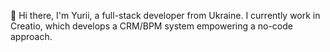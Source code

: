 👋 Hi there, I'm Yurii, a full-stack developer from Ukraine. 
I currently work in Creatio, which develops a CRM/BPM system empowering a no-code approach.
<!---
Parabellum3/Parabellum3 is a ✨ special ✨ repository because its `README.md` (this file) appears on your GitHub profile.
You can click the Preview link to take a look at your changes.
--->
